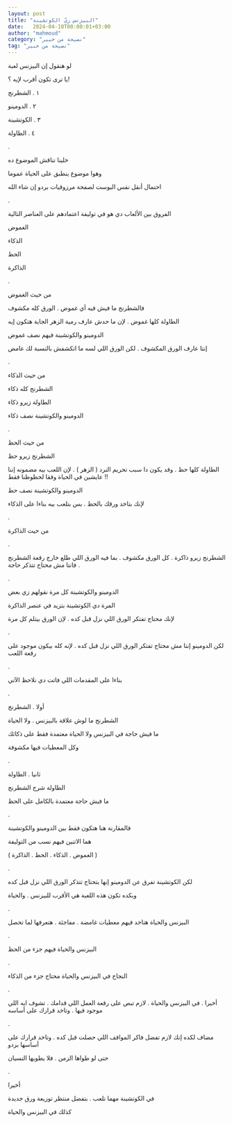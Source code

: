 ```yaml
---
layout: post
title: "البيزنس زيّ الكوتشينة"
date:   2024-04-10T00:00:01+03:00
author: "mahmoud"
category: "نصيحة من خبير"
tag: "نصيحة من خبير"
---
```



لو هنقول إن البيزنس لعبة

يا ترى تكون أقرب لإيه ؟!

١ . الشطرنج

٢ . الدومينو

٣ . الكوتشينة

٤ . الطاولة

.

خلينا نناقش الموضوع ده

وهوا موضوع ينطبق على الحياة عموما

احتمال أنقل نفس البوست لصفحة مرزوقيات بردو إن شاء
الله

.

الفروق بين الألعاب دي هو في توليفة اعتمادهم على العناصر
التالية

الغموض

الذكاء

الحظ

الذاكرة

.

من حيث الغموض

فالشطرنج ما فيش فيه أي غموض . الورق كله مكشوف

الطاولة كلها غموض . لإن ما حدش عارف رمية الزهر الجاية
هتكون إيه

الدومينو والكوتشينة فيهم نصف غموض

إنتا عارف الورق المكشوف . لكن الورق اللي لسه ما اتكشفش
بالنسبة لك غامض

.

من حيث الذكاء

الشطرنج كله ذكاء

الطاولة زيرو ذكاء

الدومينو والكوتشينة نصف ذكاء

.

من حيث الحظ

الشطرنج زيرو حظ

الطاولة كلها حظ . وقد يكون دا سبب تحريم النرد ( الزهر )
. لإن اللعب بيه مضمونه إننا عايشين في الحياة وفقا لحظوظنا فقط !!

الدومينو والكوتشينة نصف حظ

لإنك بتاخد ورقك بالحظ . بس بتلعب بيه بناءا على
الذكاء

.

من حيث الذاكرة

.

الشطرنج زيرو ذاكرة . كل الورق مكشوف . بما فيه الورق اللي
طلع خارج رقعة الشطرنج . فانتا مش محتاج تتذكر حاجة

.

الدومينو والكوتشينة كل مرة نقولهم زي بعض

المرة دي الكوتشينة بتزيد في عنصر الذاكرة

لإنك محتاج تفتكر الورق اللي نزل قبل كده . لإن الورق
بيتلم كل مرة

.

لكن الدومينو إنتا مش محتاج تفتكر الورق اللي نزل قبل كده
. لإنه كله بيكون موجود على رقعة اللعب

.

بناءا على المقدمات اللي فاتت دي نلاحظ الآتي

.

أولا . الشطرنج

الشطرنج ما لوش علاقة بالبيزنس . ولا الحياة

ما فيش حاجة في البيزنس ولا الحياة معتمدة فقط على
ذكائك

وكل المعطيات فيها مكشوفة

.

ثانيا . الطاولة

الطاولة شرح الشطرنج

ما فيش حاجة معتمدة بالكامل على الحظ

.

فالمقارنة هنا هتكون فقط بين الدومينو والكوتشينة

هما الاتنين فيهم نسب من التوليفة

( الغموض . الذكاء . الحظ . الذاكرة )

.

لكن الكوتشينة تفرق عن الدومينو إنها بتحتاج تتذكر الورق
اللي نزل قبل كده

وبكده تكون هذه اللعبة هي الأقرب للبيزنس . والحياة

.

البيزنس والحياة هتاخد فيهم معطيات غامضة . مفاجئة .
هتعرفها لما تحصل

.

البيزنس والحياة فيهم جزء من الحظ

.

النجاح في البيزنس والحياة محتاج جزء من الذكاء

.

أخيرا . في البيزنس والحياة . لازم تبص على رقعة العمل
اللي قدامك . تشوف ايه اللي موجود فيها . وتاخد قرارك على أساسه

.

مضاف لكده إنك لازم تفضل فاكر المواقف اللي حصلت قبل كده .
وتاخد قرارك على أساسها بردو

حتى لو طواها الزمن . فلا يطويها النسيان

.

أخيرا

في الكوتشينة مهما تلعب . بتفضل منتظر توزيعة ورق
جديدة

كذلك في البيزنس والحياة
